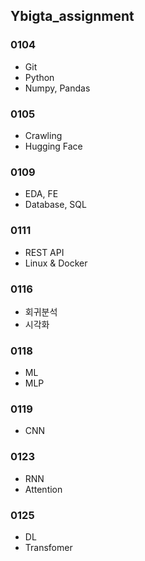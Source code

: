 ## Ybigta_assignment

### 0104
- Git
- Python
- Numpy, Pandas

### 0105
- Crawling
- Hugging Face

### 0109
- EDA, FE
- Database, SQL

### 0111
- REST API
- Linux & Docker

### 0116
- 회귀분석
- 시각화

### 0118
- ML
- MLP

### 0119
- CNN

### 0123
- RNN
- Attention

### 0125
- DL
- Transfomer
